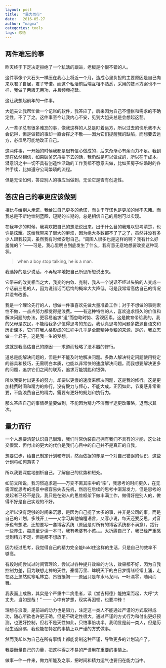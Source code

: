 ```yaml
---
layout: post
title:  "量力而行"
date:   2016-05-27 
author: "magma"
categories: tools
tags: 感悟
---
```


## 两件难忘的事
昨天终于下定决定拒绝了一个私活的跟进，老板是个很不错的人。

这件事像个大石头一样压在我心上将近一个月，造成心里负担的主要原因是自己向来以君子自居，君子守诺。而这个私活前后端互相不熟悉，采用的技术方案也不一样，我做了两版无用功，并且频频拖延。

这让我想起前年的一件事。

大姐夫让我帮忙做一个记账的软件，我答应了，后来因为自己不懂帐和需求的不确定性，不了了之。这件事至今让我内心不安，见到大姐夫总是会想起这茬。

人一辈子总有很多难忘的事，像我这样的人总是盯着远方，所以过去的快乐我不大会记得，但是做错的事却一直会挥之不散——因为它们提醒我的缺陷，而想要去远方，必须尽可能地改正自己。

这两件事，一开始的时候我都是很有信心做成的，后来渐渐心有余而力不足。我到现在依然相信，如果破釜沉舟拼下去的话，我仍然是可以做成的，所以在于成本。潜意识之中一切不具有创造性活动的工作我都不愿意去做，比如买房子结婚时的各种手续，比如遵守公司繁琐的流程。

但是无论如何，答应别人的事应当做到，无论它是否有创造性。

## 答应自己的事更应该做到

相比与给别人承诺，我给过自己更多的承诺，而关于守诺也是更加的惨不忍睹。而我总是不断地绘制蓝图，短期的长期的，总是相信自己的规划可以实现。

在我年少的时候，我喜欢把自己的想法说出来，出于什么目的我难以思考清楚，也许是炫耀。这给我带来了很大的麻烦，因为绝大多数都不了了之了，虽然并没有多少人跟我较真，虽然我有时候安慰自己，“周围人很多也是这样的啊？我有什么好羞愧的？”——可是，我心里明白到底发生了什么，我有意无意地想要改变这种现状。

> when a boy stop talking, he is a man.

我选择的是少说话，不再轻率地把自己所思所想说出来。

它带来的改变相当之大，我变的内敛、克制，我从一个说话不经过头脑的人变成一个话前三思的人，因为说错话而后悔的概率大大降低。可是我常常高估自己的情况并没有改善。

我是一个理论先行的人，想做一件事喜欢先做大量准备工作；对于不想做的事则索性不做，一点点努力都觉得是浪费。——有这种特性的人，喜欢追求恒久的价值和解决问题的办法，更容易追求“道”而忽略时势、客观因素。这是教育带给我的，我的父母是农民，不能给我多少值得思考的东西，我认真思考的问题多数源自语文和历史课本，它们在我人格形成的过程中几乎是全部精神食粮的来源，是的，我立志做一个君子，这是我一生的梦想。

这就是我高估自己的原因——求道而轻略了法术器的修行。

道总是能解决问题的，但是并不能及时地解决问题。多数人解决特定问题使用特定的器具和技巧，无需明白本质，也能以非常快的速度解决问题。而我想要解决更多的问题，追求它们之间的联系，追求万能钥匙和银弹。

所以我要付出更多的努力，却要以更慢的速度来解决问题，这是我的修行。这是更加耗费时间和精力的修行，没有毅力与恒心，不能大成。正因如此，节奏感非常重要，不能浪费自己的精力。需要有更好的规划和执行力。

那么答应自己的事情尽量要做到，不能因为精力不济而半途更改策略，退而求其次。

## 量力而行

一个人想要清楚认识自己很难，我们时常伪装自己拥有我们不具有的才能，这让社交很累，但付出的更大的代价是我们心目中的自己并不是真正的自我。

想要进步，给自己制定计划和守则，然而依据的却是一个对自己错误的认识，这些计划将如何落实？

所以我要深度地剖析自己，了解自己的优势和短处。

如前文所说，我习惯追求道——万变不离其宗中的“宗”，我思考的时间更久，在无需深度思考的场景中极容易失去先机，然后在后续的思考中渐渐发力，但是思考的发起者已经不是我，我只是在别人的思维框架下做丰满工作，做得好是别人的，做得不好是自己实现的不好。

之所以没有足够的时间来沉思，是因为自己揽了太多的事，并非是公司的事，而是自己的计划，多线开工——又学习其他编程语言，又写小说，每天还要反思，对音乐也有想法，还想要写一套博客系统（原因是对所有的博客系统都不满意），践行一些养生，每周至少读一本书，我有老婆有小孩。。。太折腾自己了，我已经严重感觉到精力不足，但是都不想放下。

因为经过思考，我觉得自己的精力完全能hold住这样的生活，只是自己的效率不够高。

有段时间尝试过时间管理论，尝试过各种提升效率的方法，效果都不好，因为自我控制力差，因为联想走神的天性，豪情万里、睥睨天下的白日梦情绪经常上涌，走在路上忽然就寒毛林立、昂首挺胸——原因只是车水马龙间，一叶漂零，随风而舞。

我表面上成熟，其实是个严重中二病患者，读《堂吉柯德》能拍案而起，大呼“大丈夫，当如是哉！” —— 心中有梦想，现实再困顿，也要冲锋！

理想与浪漫，是前进的动力也是阻力，注定这一类人不能通过严谨的方式取得成功，随心所欲也许更正确，但是不确定性很大。通过严谨的方式行为和付出更好预测，也更好控制，但若不是天性如此，只怕事倍功半。我明显是前一类人，但是历经生活磨砺，我也能在特定的事情上以严谨的方式做事。

然而我却以为自己在所有事情上都能复制这种严谨，导致更多的计划流产了。

我要衡量自己的力量，把这种得之不易的严谨用在重要的事情上。

做事一件一件来，做力所能及之事，把时间和精力运气也要归在能力当中。




































